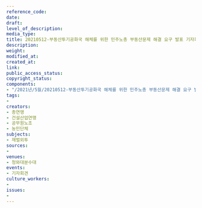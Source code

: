 ```yaml
---
reference_code: 
date: 
draft: 
level_of_description: 
media_type: 
title: 20210512-부동산투기공화국 해체를 위한 민주노총 부동산문제 해결 요구 발표 기자회견
description: 
weight: 
modified_at: 
created_at: 
link: 
public_access_status: 
copyright_status: 
components:
- "/2021년/5월/20210512-부동산투기공화국 해체를 위한 민주노총 부동산문제 해결 요구 발표 기자회견/_1DX0105.jpg"
tags:
- 
creators:
- 총연맹
- 건설산업연맹
- 공무원노조
- 농민단체
subjects:
- 재벌외투
sources:
- 
venues:
- 청와대분수대
events:
- 기자회견
culture_workers:
- 
issues:
- 
---
```

